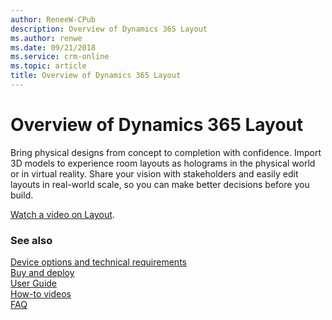 ```yaml
---
author: ReneeW-CPub
description: Overview of Dynamics 365 Layout
ms.author: renwe
ms.date: 09/21/2018
ms.service: crm-online
ms.topic: article
title: Overview of Dynamics 365 Layout
---
```


# Overview of Dynamics 365 Layout

Bring physical designs from concept to completion with confidence. Import 3D models to experience room layouts as holograms in the physical world or in virtual reality. Share your vision with stakeholders and easily edit layouts in real-world scale, so you can make better decisions before you build.

[Watch a video on Layout](https://dynamics.microsoft.com/en-us/mixed-reality/layout/).

### See also
[Device options and technical requirements](requirements.md)<br/>
[Buy and deploy](../licensing/buy-and-deploy.md)<br/>
[User Guide](user-guide.md)<br/>
[How-to videos](https://go.microsoft.com/fwlink/p/?linkid=2021489)<br/>
[FAQ](faq.md)<br/>
